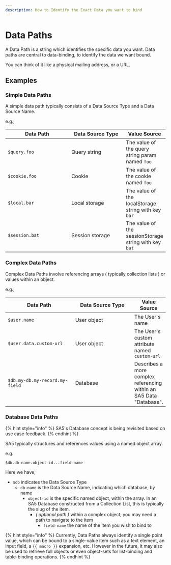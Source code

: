 ```yaml
---
description: How to Identify the Exact Data you want to bind
---
```


# Data Paths

A Data Path is a string which identifies the specific data you want. Data paths are central to data-binding, to identify the data we want bound.&#x20;

You can think of it like a physical mailing address, or a URL.&#x20;

## Examples&#x20;

### Simple Data Paths&#x20;

A simple data path typically consists of a Data Source Type and a Data Source Name.&#x20;

e.g.;  &#x20;

<table><thead><tr><th width="196.33333333333331">Data Path </th><th width="170">Data Source Type</th><th>Value Source </th></tr></thead><tbody><tr><td><code>$query.foo</code> </td><td>Query string </td><td>The value of the query string param named <code>foo</code> </td></tr><tr><td><code>$cookie.foo</code> </td><td>Cookie</td><td>The value of the cookie named <code>foo</code></td></tr><tr><td><code>$local.bar</code> </td><td>Local storage</td><td>The value of the localStorage string with key <code>bar</code> </td></tr><tr><td><code>$session.bat</code> </td><td>Session storage</td><td>The value of the sessionStorage string with key <code>bat</code> </td></tr></tbody></table>

### Complex Data Paths&#x20;

Complex Data Paths involve referencing arrays ( typically collection lists ) or values within an object. &#x20;

e.g.; &#x20;

<table><thead><tr><th width="196.33333333333331">Data Path </th><th width="170">Data Source Type</th><th>Value Source </th></tr></thead><tbody><tr><td><code>$user.name</code> </td><td>User object</td><td>The User's name</td></tr><tr><td><code>$user.data.custom-url</code> </td><td>User object</td><td>The User's custom attribute named <code>custom-url</code> </td></tr><tr><td><code>$db.my-db.my-record.my-field</code> </td><td>Database</td><td>Describes a more complex referencing within an SA5 Data "Database". </td></tr></tbody></table>

### Database Data Paths&#x20;

{% hint style="info" %}
SA5's Database concept is being revisited based on use case feedback.
{% endhint %}

SA5 typically structures and references values using a named object array.&#x20;

e.g.&#x20;

```
$db.db-name.object-id...field-name 
```

Here we have;

* `$db` indicates the Data Source Type&#x20;
  * `db-name` is the Data Source Name, indicating which database, by name&#x20;
    * `object-id` is the specific named object, within the array.  In an SA5 Database constructed from a Collection List, this is typically the slug of the item.&#x20;
      * _( optional path )_ within a complex object, you may need a path to navigate to the item&#x20;
        * `field-name` the name of the item you wish to bind to&#x20;



{% hint style="info" %}
Currently, Data Paths always identify a single point value, which can be bound to a single-value item such as a text element, an input field, a `{{ macro }}` expansion, etc. However in the future, it may also be used to retrieve full objects or even object-sets for list-binding and table-binding operations. &#x20;
{% endhint %}







